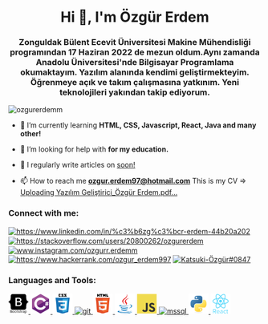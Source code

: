 <h1 align="center">Hi 👋, I'm Özgür Erdem</h1>
<h3 align="center">Zonguldak Bülent Ecevit Üniversitesi Makine Mühendisliği programından 17 Haziran 2022 de mezun oldum.Aynı zamanda Anadolu Üniversitesi'nde Bilgisayar Programlama okumaktayım. Yazılım alanında kendimi geliştirmekteyim. Öğrenmeye açık ve takım çalışmasına yatkınım. Yeni teknolojileri yakından takip ediyorum.</h3>

<p align="left"> <img src="https://komarev.com/ghpvc/?username=ozgurerdemm&label=Profile%20views&color=0e75b6&style=flat" alt="ozgurerdemm" /> </p>

- 🌱 I’m currently learning **HTML, CSS, Javascript, React, Java and many other!**

- 🤝 I’m looking for help with **for my education.**

- 📝 I regularly write articles on [soon!](soon!)

- 📫 How to reach me **ozgur.erdem97@hotmail.com**
This is my CV => [Uploading Yazılım Geliştirici_Özgür Erdem.pdf…]()

<h3 align="left">Connect with me:</h3>
<p align="left">
<a href="https://linkedin.com/in/https://www.linkedin.com/in/%c3%b6zg%c3%bcr-erdem-44b20a202" target="blank"><img align="center" src="https://raw.githubusercontent.com/rahuldkjain/github-profile-readme-generator/master/src/images/icons/Social/linked-in-alt.svg" alt="https://www.linkedin.com/in/%c3%b6zg%c3%bcr-erdem-44b20a202" height="30" width="40" /></a>
<a href="https://stackoverflow.com/users/https://stackoverflow.com/users/20800262/ozgurerdem" target="blank"><img align="center" src="https://raw.githubusercontent.com/rahuldkjain/github-profile-readme-generator/master/src/images/icons/Social/stack-overflow.svg" alt="https://stackoverflow.com/users/20800262/ozgurerdem" height="30" width="40" /></a>
<a href="https://instagram.com/www.instagram.com/ozgurr.erdemm" target="blank"><img align="center" src="https://raw.githubusercontent.com/rahuldkjain/github-profile-readme-generator/master/src/images/icons/Social/instagram.svg" alt="www.instagram.com/ozgurr.erdemm" height="30" width="40" /></a>
<a href="https://www.hackerrank.com/https://www.hackerrank.com/ozgur_erdem997" target="blank"><img align="center" src="https://raw.githubusercontent.com/rahuldkjain/github-profile-readme-generator/master/src/images/icons/Social/hackerrank.svg" alt="https://www.hackerrank.com/ozgur_erdem997" height="30" width="40" /></a>
<a href="https://discord.gg/Katsuki-Özgür#0847" target="blank"><img align="center" src="https://raw.githubusercontent.com/rahuldkjain/github-profile-readme-generator/master/src/images/icons/Social/discord.svg" alt="Katsuki-Özgür#0847" height="30" width="40" /></a>
</p>

<h3 align="left">Languages and Tools:</h3>
<p align="left"> <a href="https://getbootstrap.com" target="_blank" rel="noreferrer"> <img src="https://raw.githubusercontent.com/devicons/devicon/master/icons/bootstrap/bootstrap-plain-wordmark.svg" alt="bootstrap" width="40" height="40"/> </a> <a href="https://www.w3schools.com/cs/" target="_blank" rel="noreferrer"> <img src="https://raw.githubusercontent.com/devicons/devicon/master/icons/csharp/csharp-original.svg" alt="csharp" width="40" height="40"/> </a> <a href="https://www.w3schools.com/css/" target="_blank" rel="noreferrer"> <img src="https://raw.githubusercontent.com/devicons/devicon/master/icons/css3/css3-original-wordmark.svg" alt="css3" width="40" height="40"/> </a> <a href="https://git-scm.com/" target="_blank" rel="noreferrer"> <img src="https://www.vectorlogo.zone/logos/git-scm/git-scm-icon.svg" alt="git" width="40" height="40"/> </a> <a href="https://www.w3.org/html/" target="_blank" rel="noreferrer"> <img src="https://raw.githubusercontent.com/devicons/devicon/master/icons/html5/html5-original-wordmark.svg" alt="html5" width="40" height="40"/> </a> <a href="https://www.java.com" target="_blank" rel="noreferrer"> <img src="https://raw.githubusercontent.com/devicons/devicon/master/icons/java/java-original.svg" alt="java" width="40" height="40"/> </a> <a href="https://developer.mozilla.org/en-US/docs/Web/JavaScript" target="_blank" rel="noreferrer"> <img src="https://raw.githubusercontent.com/devicons/devicon/master/icons/javascript/javascript-original.svg" alt="javascript" width="40" height="40"/> </a> <a href="https://www.microsoft.com/en-us/sql-server" target="_blank" rel="noreferrer"> <img src="https://www.svgrepo.com/show/303229/microsoft-sql-server-logo.svg" alt="mssql" width="40" height="40"/> </a> <a href="https://www.python.org" target="_blank" rel="noreferrer"> <img src="https://raw.githubusercontent.com/devicons/devicon/master/icons/python/python-original.svg" alt="python" width="40" height="40"/> </a> <a href="https://reactjs.org/" target="_blank" rel="noreferrer"> <img src="https://raw.githubusercontent.com/devicons/devicon/master/icons/react/react-original-wordmark.svg" alt="react" width="40" height="40"/> </a> </p>

